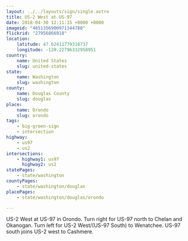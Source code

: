 ```yaml
---
layout: ../../layouts/sign/single.astro
title: US-2 West at US-97
date: 2018-04-30 12:11:15 +0000 +0000
imageid: "4851356900971344780"
flickrid: "27956866918"
location:
    latitude: 47.62411779318737
    longitude: -120.22796332958951
country:
    name: United States
    slug: united-states
state:
    name: Washington
    slug: washington
county:
    name: Douglas County
    slug: douglas
place:
    name: Orondo
    slug: orondo
tags:
    - big-green-sign
    - intersection
highway:
    - us97
    - us2
intersections:
    - highway1: us97
      highway2: us2
statePages:
    - state/washington
countyPages:
    - state/washington/douglas
placePages:
    - state/washington/douglas/orondo

---
```

US-2 West at US-97 in Orondo.  Turn right for US-97 north to Chelan and Okanogan.  Turn left for US-2 West/(US-97 South) to Wenatchee.  US-97 south joins US-2 west to Cashmere.